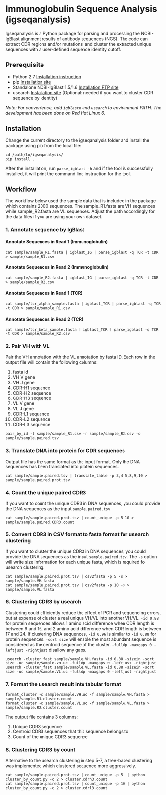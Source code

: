 # Immunoglobulin Sequence Analysis (igseqanalysis)

Igseqanalysis is a Python package for parsing and processing the NCBI-IgBlast alignment results of antibody sequences (NGS). The code can extract CDR regions and/or mutations, and cluster the extracted unique sequences with a user-defined sequence identity cutoff.

## Prerequisite
* Python 2.7 [Installation instruction](https://www.python.org/download/releases/2.7/)
* pip [Installation site](https://pip.pypa.io/en/stable/installing/)
* Standalone NCBI-IgBlast 1.5/1.6 [Installation FTP site](ftp://ftp.ncbi.nih.gov/blast/executables/igblast/release/)
* usearch [Installation site](http://www.drive5.com/usearch/) (Optional: needed if you want to cluster CDR sequence by identity)

*Note: For convenience, add `igblastn` and `usearch` to environment PATH. The development had been done on Red Hat Linux 6.*

## Installation

Change the current directory to the igseqanalysis folder and install the package using pip from the local file:
```
cd /path/to/igseqanalysis/
pip install .
```
After the installation, run `parse_igblast -h` and if the tool is successfully installed, it will print the command line instruction for the tool.

## Workflow

The workflow below used the sample data that is included in the package which contains 2000 sequences. The sample_R1.fasta are VH sequences while sample_R2.fasta are VL sequences. 
Adjust the path accordingly for the data files if you are using your own dataset.

### 1. Annotate sequence by IgBlast

#### Annotate Sequences in Read 1 (Immunoglobulin)

```
cat sample/sample_R1.fasta | igblast_IG | parse_igblast -q TCR -t CDR > sample/sample_R1.csv
```    

#### Annotate Sequences in Read 2 (Immunoglobulin)

```  
cat sample/sample_R2.fasta | igblast_IG | parse_igblast -q TCR -t CDR > sample/sample_R2.csv
```

#### Annotate Sequences in Read 1 (TCR)

```
cat sample/tcr_alpha_sample.fasta | igblast_TCR | parse_igblast -q TCR -t CDR > sample/sample_R1.csv
```    

#### Annotate Sequences in Read 2 (TCR)

```  
cat sample/tcr_beta_sample.fasta | igblast_TCR | parse_igblast -q TCR -t CDR > sample/sample_R2.csv
```

### 2. Pair VH with VL

Pair the VH annotation with the VL annotation by fasta ID. 
Each row in the output file will contain the following columns:
  1.  fasta id
  2.  VH V gene
  3.  VH J gene
  4.  CDR-H1 sequence
  5.  CDR-H2 sequence
  6.  CDR-H3 sequence
  7.  VL V gene
  8.  VL J gene
  9.  CDR-L1 sequence
  10. CDR-L2 sequence
  11. CDR-L3 sequence
```
pair_by_id -l sample/sample_R1.csv -r sample/sample_R2.csv -o sample/sample.paired.tsv
```

### 3. Translate DNA into protein for CDR sequences

Output file has the same format as the input format. Only the DNA sequences has been translated into protein sequences.

	cat sample/sample.paired.tsv | translate_table -p 3,4,5,8,9,10 > sample/sample.paired.prot.tsv

### 4. Count the unique paired CDR3

If you want to count the unique CDR3 in DNA sequences, you could provide the DNA sequences as the input `sample.paired.tsv` 

	cat sample/sample.paired.prot.tsv | count_unique -p 5,10 > sample/sample.paired.CDR3.count

### 5. Convert CDR3 in CSV format to fasta format for usearch clustering

If you want to cluster the unique CDR3 in DNA sequences, you could provide the DNA sequences as the input `sample.paired.tsv`. The `-s` option will write size information for each unique fasta, which is required fo usearch clustering. 

	cat sample/sample.paired.prot.tsv | csv2fasta -p 5 -s > sample/sample.VH.fasta
	cat sample/sample.paired.prot.tsv | csv2fasta -p 10 -s > sample/sample.VL.fasta

### 6. Clustering CDR3 by usearch

Clustering could efficiently reduce the effect of PCR and sequencing errors, but at expense of cluster a real unique VH/VL into another VH/VL. `-id 0.88` for protein sequences allows 1 amino acid difference when CDR length is between 9 and 16, and 2 amino acid difference when CDR length is between 17 and 24. If clustering DNA sequences, `-id 0.96` is similar to `-id 0.88` for protein sequences. `-sort size` will enable the most abundant sequence is considered as the centroid sequence of the cluster. `-fulldp -maxgaps 0 -leftjust -rightjust` disallow any gaps.

	usearch -cluster_fast sample/sample.VH.fasta -id 0.88 -sizein -sort size -uc sample/sample.VH.uc -fulldp -maxgaps 0 -leftjust -rightjust
	usearch -cluster_fast sample/sample.VL.fasta -id 0.88 -sizein -sort size -uc sample/sample.VL.uc -fulldp -maxgaps 0 -leftjust -rightjust

### 7. Format the usearch result into tabular format

	format_cluster -c sample/sample.VH.uc -f sample/sample.VH.fasta > sample/sample.R1.cluster.count
	format_cluster -c sample/sample.VL.uc -f sample/sample.VL.fasta > sample/sample.R2.cluster.count

The output file contains 3 columns:

1. Unique CDR3 sequence
2. Centroid CDR3 sequences that this sequence belongs to
3. Count of the unique CDR3 sequence

### 8. Clustering CDR3 by count

Alternative to the usearch clustering in step 5-7, a tree-based clustering was implemented which clustered sequence more aggressively. 

	cat sample/sample.paired.prot.tsv | count_unique -p 5  | python cluster_by_count.py -c 2 > cluster.cdrh3.count
	cat sample/sample.paired.prot.tsv | count_unique -p 10 | python cluster_by_count.py -c 2 > cluster.cdrl3.count

